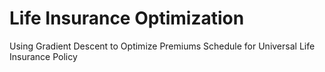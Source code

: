 # Life Insurance Optimization
Using Gradient Descent to Optimize Premiums Schedule for Universal Life Insurance Policy
